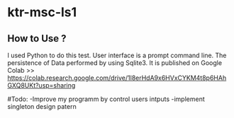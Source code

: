 # ktr-msc-ls1 
## How to Use ?
I used Python to do this test. User interface is a prompt command line. The persistence of Data performed by using Sqlite3.
It is published on Google Colab >> https://colab.research.google.com/drive/1l8erHdA9x6HVxCYKM4t8p6HAhGXQ8UKt?usp=sharing 

#Todo: 
-Improve my programm by control users intputs
-implement singleton design patern      
